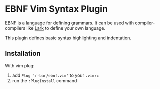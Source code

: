 # EBNF Vim Syntax Plugin

[EBNF](https://en.wikipedia.org/wiki/Backus%E2%80%93Naur_form) is a language for
defining grammars. It can be used with compiler-compilers like
[Lark](https://github.com/lark-parser/lark) to define your own language.

This plugin defines basic syntax highlighting and indentation.


## Installation

With vim plug:
1. add `Plug 'r-bar/ebnf.vim'` to your `.vimrc`
2. run the `:PlugInstall` command
